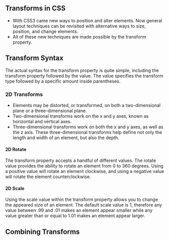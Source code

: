 ## Transforms in CSS
+ With CSS3 came new ways to position and alter elements. Now general layout techniques can be revisited with alternative ways to size, position, and change elements. 
+ All of these new techniques are made possible by the transform property.
## Transform Syntax 
The actual syntax for the transform property is quite simple, including the transform property followed by the value. The value specifies the transform type followed by a specific amount inside parentheses.
### 2D Transforms 
+ Elements may be distorted, or transformed, on both a two-dimensional plane or a three-dimensional plane.
+ Two-dimensional transforms work on the x and y axes, known as horizontal and vertical axes. 
+ Three-dimensional transforms work on both the x and y axes, as well as the z axis. These three-dimensional transforms help define not only the length and width of an element, but also the depth.
#### 2D Rotate 
The transform property accepts a handful of different values. The rotate value provides the ability to rotate an element from 0 to 360 degrees. Using a positive value will rotate an element clockwise, and using a negative value will rotate the element counterclockwise.
#### 2D Scale
Using the scale value within the transform property allows you to change the appeared size of an element. The default scale value is 1, therefore any value between .99 and .01 makes an element appear smaller while any value greater than or equal to 1.01 makes an element appear larger.
## Combining Transforms